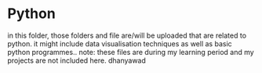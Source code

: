 # Python

in this folder, those folders and file are/will be uploaded that are related to python. it might include data visualisation techniques as well as basic python programmes.. note: these files are during my learning period and my projects are not included here.
dhanyawad
